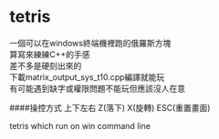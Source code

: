 # tetris
一個可以在windows終端機裡跑的俄羅斯方塊  
算寫來練練C++的手感  
差不多是硬刻出來的  
下載matrix_output_sys_t10.cpp編譯就能玩  
有可能遇到缺字或權限問題不能玩但應該沒人在意  

####操控方式
上下左右 Z(落下) X(旋轉) ESC(重置畫面)  

tetris which run on win command line  
